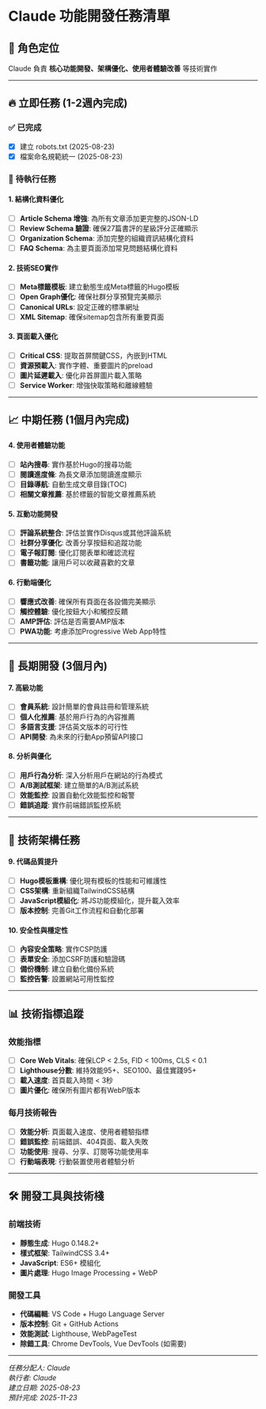 # Claude 功能開發任務清單

## 🎯 **角色定位**
Claude 負責 **核心功能開發、架構優化、使用者體驗改善** 等技術實作

---

## 🔥 **立即任務 (1-2週內完成)**

### ✅ **已完成**
- [x] 建立 robots.txt (2025-08-23)
- [x] 檔案命名規範統一 (2025-08-23)

### 🚀 **待執行任務**

#### **1. 結構化資料優化**
- [ ] **Article Schema 增強**: 為所有文章添加更完整的JSON-LD
- [ ] **Review Schema 驗證**: 確保27篇書評的星級評分正確顯示
- [ ] **Organization Schema**: 添加完整的組織資訊結構化資料
- [ ] **FAQ Schema**: 為主要頁面添加常見問題結構化資料

#### **2. 技術SEO實作**
- [ ] **Meta標籤模板**: 建立動態生成Meta標籤的Hugo模板
- [ ] **Open Graph優化**: 確保社群分享預覽完美顯示
- [ ] **Canonical URLs**: 設定正確的標準網址
- [ ] **XML Sitemap**: 確保sitemap包含所有重要頁面

#### **3. 頁面載入優化**
- [ ] **Critical CSS**: 提取首屏關鍵CSS，內嵌到HTML
- [ ] **資源預載入**: 實作字體、重要圖片的preload
- [ ] **圖片延遲載入**: 優化非首屏圖片載入策略
- [ ] **Service Worker**: 增強快取策略和離線體驗

---

## 📈 **中期任務 (1個月內完成)**

#### **4. 使用者體驗功能**
- [ ] **站內搜尋**: 實作基於Hugo的搜尋功能
- [ ] **閱讀進度條**: 為長文章添加閱讀進度顯示
- [ ] **目錄導航**: 自動生成文章目錄(TOC)
- [ ] **相關文章推薦**: 基於標籤的智能文章推薦系統

#### **5. 互動功能開發**
- [ ] **評論系統整合**: 評估並實作Disqus或其他評論系統
- [ ] **社群分享優化**: 改善分享按鈕和追蹤功能
- [ ] **電子報訂閱**: 優化訂閱表單和確認流程
- [ ] **書籤功能**: 讓用戶可以收藏喜歡的文章

#### **6. 行動端優化**
- [ ] **響應式改善**: 確保所有頁面在各設備完美顯示
- [ ] **觸控體驗**: 優化按鈕大小和觸控反饋
- [ ] **AMP評估**: 評估是否需要AMP版本
- [ ] **PWA功能**: 考慮添加Progressive Web App特性

---

## 🌟 **長期開發 (3個月內)**

#### **7. 高級功能**
- [ ] **會員系統**: 設計簡單的會員註冊和管理系統
- [ ] **個人化推薦**: 基於用戶行為的內容推薦
- [ ] **多語言支援**: 評估英文版本的可行性
- [ ] **API開發**: 為未來的行動App預留API接口

#### **8. 分析與優化**
- [ ] **用戶行為分析**: 深入分析用戶在網站的行為模式
- [ ] **A/B測試框架**: 建立簡單的A/B測試系統
- [ ] **效能監控**: 設置自動化效能監控和報警
- [ ] **錯誤追蹤**: 實作前端錯誤監控系統

---

## 🔧 **技術架構任務**

#### **9. 代碼品質提升**
- [ ] **Hugo模板重構**: 優化現有模板的性能和可維護性
- [ ] **CSS架構**: 重新組織TailwindCSS結構
- [ ] **JavaScript模組化**: 將JS功能模組化，提升載入效率
- [ ] **版本控制**: 完善Git工作流程和自動化部署

#### **10. 安全性與穩定性**
- [ ] **內容安全策略**: 實作CSP防護
- [ ] **表單安全**: 添加CSRF防護和驗證碼
- [ ] **備份機制**: 建立自動化備份系統
- [ ] **監控告警**: 設置網站可用性監控

---

## 📊 **技術指標追蹤**

### **效能指標**
- [ ] **Core Web Vitals**: 確保LCP < 2.5s, FID < 100ms, CLS < 0.1
- [ ] **Lighthouse分數**: 維持效能95+、SEO100、最佳實踐95+
- [ ] **載入速度**: 首頁載入時間 < 3秒
- [ ] **圖片優化**: 確保所有圖片都有WebP版本

### **每月技術報告**
- [ ] **效能分析**: 頁面載入速度、使用者體驗指標
- [ ] **錯誤監控**: 前端錯誤、404頁面、載入失敗
- [ ] **功能使用**: 搜尋、分享、訂閱等功能使用率
- [ ] **行動端表現**: 行動裝置使用者體驗分析

---

## 🛠️ **開發工具與技術棧**

### **前端技術**
- **靜態生成**: Hugo 0.148.2+
- **樣式框架**: TailwindCSS 3.4+  
- **JavaScript**: ES6+ 模組化
- **圖片處理**: Hugo Image Processing + WebP

### **開發工具**
- **代碼編輯**: VS Code + Hugo Language Server
- **版本控制**: Git + GitHub Actions
- **效能測試**: Lighthouse, WebPageTest
- **除錯工具**: Chrome DevTools, Vue DevTools (如需要)

---

*任務分配人: Claude*  
*執行者: Claude*  
*建立日期: 2025-08-23*  
*預計完成: 2025-11-23*
